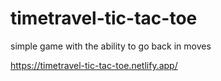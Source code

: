 # timetravel-tic-tac-toe
simple game with the ability to go back in moves 

https://timetravel-tic-tac-toe.netlify.app/
